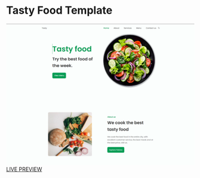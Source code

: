 # Tasty Food Template
![Tasty Food](/assets/img/screenshot.png 'Tasty Food')
[LIVE PREVIEW](https://pensive-poincare-61e814.netlify.app/)